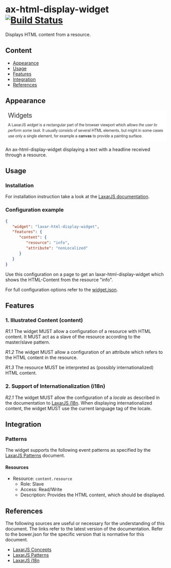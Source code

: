 # ax-html-display-widget [![Build Status](https://travis-ci.org/LaxarJS/ax-html-display-widget.svg?branch=master)](https://travis-ci.org/LaxarJS/ax-html-display-widget)

Displays HTML content from a resource.


## Content

* [Appearance](#appearance)
* [Usage](#usage)
* [Features](#features)
* [Integration](#integration)
* [References](#references)


## Appearance

![Illustration of the ax-html-display-widget](docs/img/example.png)

An ax-html-display-widget displaying a text with a headline received through a resource.


## Usage

### Installation

For installation instruction take a look at the [LaxarJS documentation](http://laxarjs.org/docs/laxar-v2-latest/manuals/installing_widgets/).


### Configuration example

```json
{
   "widget": "laxar-html-display-widget",
   "features": {
      "content": {
         "resource": "info",
         "attribute": "nonLocalized"
      }
   }
}
```
Use this configuration on a page to get an laxar-html-display-widget which shows the HTML-Content from the resource "info".

For full configuration options refer to the [widget.json](widget.json).


## Features

### 1. Illustrated Content (content)

*R1.1* The widget MUST allow a configuration of a resource with HTML content.
It MUST act as a slave of the resource according to the master/slave pattern.

*R1.2* The widget MUST allow a configuration of an attribute which refers to the HTML content in the resource.

*R1.3* The resource MUST be interpreted as (possibly internationalized) HTML content.


### 2. Support of Internationalization (i18n)

*R2.1* The widget MUST allow the configuration of a *locale* as described in the documentation to [LaxarJS i18n].
When displaying internationalized content, the widget MUST use the current language tag of the locale.


## Integration

### Patterns

The widget supports the following event patterns as specified by the [LaxarJS Patterns] document.


#### Resources

* Resource: `content.resource`
   * Role: Slave
   * Access: Read/Write
   * Description: Provides the HTML content, which should be displayed.


## References

The following sources are useful or necessary for the understanding of this document.
The links refer to the latest version of the documentation.
Refer to the bower.json for the specific version that is normative for this document.

* [LaxarJS Concepts]
* [LaxarJS Patterns]
* [LaxarJS i18n]

[LaxarJS Concepts]: http://laxarjs.org/docs/laxar-v2-latest/concepts/ "LaxarJS Concepts"
[LaxarJS Patterns]: http://laxarjs.org/docs/laxar-patterns-v2-latest/ "LaxarJS Patterns"
[LaxarJS i18n]: http://laxarjs.org/docs/laxar-v2-latest/manuals/i18n/ "LaxarJS i18n"
